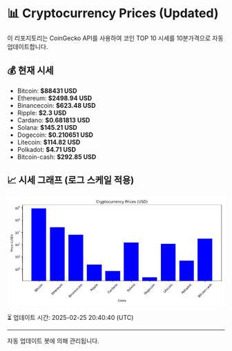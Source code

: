 
# 📊 Cryptocurrency Prices (Updated)

이 리포지토리는 CoinGecko API를 사용하여 코인 TOP 10 시세를 10분가격으로 자동 업데이트합니다.

## 💰 현재 시세
- Bitcoin: **$88431 USD**
- Ethereum: **$2498.94 USD**
- Binancecoin: **$623.48 USD**
- Ripple: **$2.3 USD**
- Cardano: **$0.681813 USD**
- Solana: **$145.21 USD**
- Dogecoin: **$0.210651 USD**
- Litecoin: **$114.82 USD**
- Polkadot: **$4.71 USD**
- Bitcoin-cash: **$292.85 USD**

## 📈 시세 그래프 (로그 스케일 적용)
![Crypto Prices](crypto_prices.png)

⏳ 업데이트 시간: 2025-02-25 20:40:40 (UTC)

---
자동 업데이트 봇에 의해 관리됩니다.
